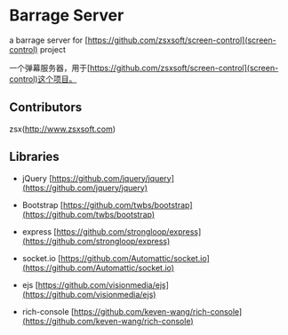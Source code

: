 Barrage Server
================

a barrage server for [https://github.com/zsxsoft/screen-control](screen-control) project 

一个弹幕服务器，用于[https://github.com/zsxsoft/screen-control](screen-control)这个项目。

## Contributors
zsx(http://www.zsxsoft.com)

## Libraries

* jQuery [https://github.com/jquery/jquery](https://github.com/jquery/jquery)
* Bootstrap [https://github.com/twbs/bootstrap](https://github.com/twbs/bootstrap)


* express [https://github.com/strongloop/express](https://github.com/strongloop/express)
* socket.io [https://github.com/Automattic/socket.io](https://github.com/Automattic/socket.io)
* ejs [https://github.com/visionmedia/ejs](https://github.com/visionmedia/ejs)
* rich-console [https://github.com/keven-wang/rich-console](https://github.com/keven-wang/rich-console)